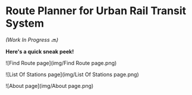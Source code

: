 # Route Planner for Urban Rail Transit System

*(Work In Progress :soon:)*

**Here's a quick sneak peek!**

![Find Route page](img/Find Route page.png)

![List Of Stations page](img/List Of Stations page.png)

![About page](img/About page.png)

